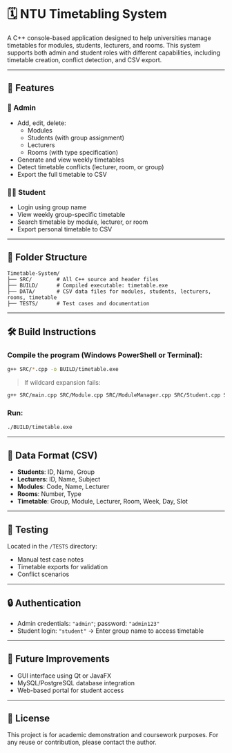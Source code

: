 # 🗓️ NTU Timetabling System

A C++ console-based application designed to help universities manage timetables for modules, students, lecturers, and rooms. This system supports both admin and student roles with different capabilities, including timetable creation, conflict detection, and CSV export.

---

## 📌 Features

### 🔐 Admin
- Add, edit, delete:
  - Modules
  - Students (with group assignment)
  - Lecturers
  - Rooms (with type specification)
- Generate and view weekly timetables
- Detect timetable conflicts (lecturer, room, or group)
- Export the full timetable to CSV

### 👩‍🎓 Student
- Login using group name
- View weekly group-specific timetable
- Search timetable by module, lecturer, or room
- Export personal timetable to CSV

---

## 📂 Folder Structure

```
Timetable-System/
├── SRC/        # All C++ source and header files
├── BUILD/      # Compiled executable: timetable.exe
├── DATA/       # CSV data files for modules, students, lecturers, rooms, timetable
├── TESTS/      # Test cases and documentation
```

---

## 🛠️ Build Instructions

### Compile the program (Windows PowerShell or Terminal):
```bash
g++ SRC/*.cpp -o BUILD/timetable.exe
```

> If wildcard expansion fails:
```bash
g++ SRC/main.cpp SRC/Module.cpp SRC/ModuleManager.cpp SRC/Student.cpp SRC/StudentManager.cpp SRC/Lecturer.cpp SRC/LecturerManager.cpp SRC/Room.cpp SRC/RoomManager.cpp SRC/TimetableEntry.cpp SRC/TimetableManager.cpp -o BUILD/timetable.exe
```

### Run:
```bash
./BUILD/timetable.exe
```

---

## 💾 Data Format (CSV)

- **Students**: ID, Name, Group
- **Lecturers**: ID, Name, Subject
- **Modules**: Code, Name, Lecturer
- **Rooms**: Number, Type
- **Timetable**: Group, Module, Lecturer, Room, Week, Day, Slot

---

## 🧪 Testing

Located in the `/TESTS` directory:
- Manual test case notes
- Timetable exports for validation
- Conflict scenarios

---

## 🔒 Authentication

- Admin credentials: `"admin"`; password: `"admin123"`
- Student login: `"student"` → Enter group name to access timetable

---

## 📌 Future Improvements

- GUI interface using Qt or JavaFX
- MySQL/PostgreSQL database integration
- Web-based portal for student access

---

## 📄 License

This project is for academic demonstration and coursework purposes. For any reuse or contribution, please contact the author.
